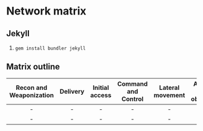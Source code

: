 # Network matrix

## Jekyll

1. `gem install bundler jekyll`

## Matrix outline

| Recon and Weaponization | Delivery | Initial access | Command and Control | Lateral movement | Actions on objective | Masquerade| Evasion | DOS |
| :--: | :--: | :--: | :--: |  :--: | :--: |  :--: | :--: | :--: |
|  -  |  -  |  -  |  -  |   -  |  -  |   -  |  -  |  -  |
|  -  |  -  |  -  |  -  |   -  |  -  |   -  |  -  |  -  |